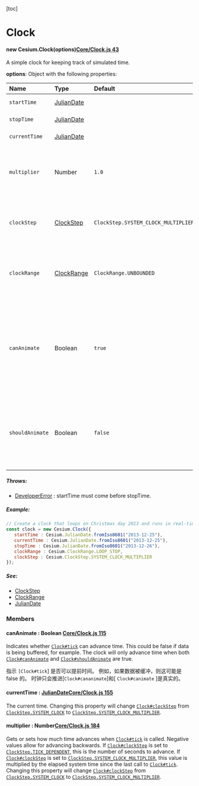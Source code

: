 [toc]

# Clock

#### new Cesium.Clock(options)[Core/Clock.js 43](https://github.com/CesiumGS/cesium/blob/1.91/Source/Core/Clock.js#L43)

A simple clock for keeping track of simulated time.

**options**: Object with the following properties:

| Name            | Type                                                         | Default                             | Description                                                  |
| :-------------- | :----------------------------------------------------------- | :---------------------------------- | :----------------------------------------------------------- |
| `startTime`     | [JulianDate](https://cesium.com/learn/cesiumjs/ref-doc/JulianDate.html) |                                     | optionalThe start time of the clock.                         |
| `stopTime`      | [JulianDate](https://cesium.com/learn/cesiumjs/ref-doc/JulianDate.html) |                                     | optionalThe stop time of the clock.                          |
| `currentTime`   | [JulianDate](https://cesium.com/learn/cesiumjs/ref-doc/JulianDate.html) |                                     | optionalThe current time.                                    |
| `multiplier`    | Number                                                       | `1.0`                               | optionalDetermines how much time advances when [`Clock#tick`](https://cesium.com/learn/cesiumjs/ref-doc/Clock.html#tick) is called, negative values allow for advancing backwards. |
| `clockStep`     | [ClockStep](https://cesium.com/learn/cesiumjs/ref-doc/global.html#ClockStep) | `ClockStep.SYSTEM_CLOCK_MULTIPLIER` | optionalDetermines if calls to [`Clock#tick`](https://cesium.com/learn/cesiumjs/ref-doc/Clock.html#tick) are frame dependent or system clock dependent. |
| `clockRange`    | [ClockRange](https://cesium.com/learn/cesiumjs/ref-doc/global.html#ClockRange) | `ClockRange.UNBOUNDED`              | optionalDetermines how the clock should behave when [`Clock#startTime`](https://cesium.com/learn/cesiumjs/ref-doc/Clock.html#startTime) or [`Clock#stopTime`](https://cesium.com/learn/cesiumjs/ref-doc/Clock.html#stopTime) is reached. |
| `canAnimate`    | Boolean                                                      | `true`                              | optionalIndicates whether [`Clock#tick`](https://cesium.com/learn/cesiumjs/ref-doc/Clock.html#tick) can advance time. This could be false if data is being buffered, for example. The clock will only tick when both [`Clock#canAnimate`](https://cesium.com/learn/cesiumjs/ref-doc/Clock.html#canAnimate) and [`Clock#shouldAnimate`](https://cesium.com/learn/cesiumjs/ref-doc/Clock.html#shouldAnimate) are true. |
| `shouldAnimate` | Boolean                                                      | `false`                             | optionalIndicates whether [`Clock#tick`](https://cesium.com/learn/cesiumjs/ref-doc/Clock.html#tick) should attempt to advance time. The clock will only tick when both [`Clock#canAnimate`](https://cesium.com/learn/cesiumjs/ref-doc/Clock.html#canAnimate) and [`Clock#shouldAnimate`](https://cesium.com/learn/cesiumjs/ref-doc/Clock.html#shouldAnimate) are true. |

##### Throws:

- [DeveloperError](https://cesium.com/learn/cesiumjs/ref-doc/DeveloperError.html) : startTime must come before stopTime.

##### Example:

```javascript
// Create a clock that loops on Christmas day 2013 and runs in real-time.
const clock = new Cesium.Clock({
   startTime : Cesium.JulianDate.fromIso8601("2013-12-25"),
   currentTime : Cesium.JulianDate.fromIso8601("2013-12-25"),
   stopTime : Cesium.JulianDate.fromIso8601("2013-12-26"),
   clockRange : Cesium.ClockRange.LOOP_STOP,
   clockStep : Cesium.ClockStep.SYSTEM_CLOCK_MULTIPLIER
});
```

##### See:

- [ClockStep](https://cesium.com/learn/cesiumjs/ref-doc/global.html#ClockStep)
- [ClockRange](https://cesium.com/learn/cesiumjs/ref-doc/global.html#ClockRange)
- [JulianDate](https://cesium.com/learn/cesiumjs/ref-doc/JulianDate.html)



### Members

#### canAnimate : Boolean [Core/Clock.js 115](https://github.com/CesiumGS/cesium/blob/1.91/Source/Core/Clock.js#L115)

Indicates whether [`Clock#tick`](https://cesium.com/learn/cesiumjs/ref-doc/Clock.html#tick) can advance time. This could be false if data is being buffered, for example. The clock will only advance time when both [`Clock#canAnimate`](https://cesium.com/learn/cesiumjs/ref-doc/Clock.html#canAnimate) and [`Clock#shouldAnimate`](https://cesium.com/learn/cesiumjs/ref-doc/Clock.html#shouldAnimate) are true.

指示 `[Clock#tick`] 是否可以提前时间。 例如，如果数据被缓冲，则这可能是 false 的。 时钟只会推进[`Clock#cananimate`]和[ `Clock#canimate` ]是真实的。



#### currentTime : [JulianDate](https://cesium.com/learn/cesiumjs/ref-doc/JulianDate.html)[Core/Clock.js 155](https://github.com/CesiumGS/cesium/blob/1.91/Source/Core/Clock.js#L155)

The current time. Changing this property will change [`Clock#clockStep`](https://cesium.com/learn/cesiumjs/ref-doc/Clock.html#clockStep) from [`ClockStep.SYSTEM_CLOCK`](https://cesium.com/learn/cesiumjs/ref-doc/global.html#ClockStep#.SYSTEM_CLOCK) to [`ClockStep.SYSTEM_CLOCK_MULTIPLIER`](https://cesium.com/learn/cesiumjs/ref-doc/global.html#ClockStep#.SYSTEM_CLOCK_MULTIPLIER).

####  multiplier : Number[Core/Clock.js 184](https://github.com/CesiumGS/cesium/blob/1.91/Source/Core/Clock.js#L184)

Gets or sets how much time advances when [`Clock#tick`](https://cesium.com/learn/cesiumjs/ref-doc/Clock.html#tick) is called. Negative values allow for advancing backwards. If [`Clock#clockStep`](https://cesium.com/learn/cesiumjs/ref-doc/Clock.html#clockStep) is set to [`ClockStep.TICK_DEPENDENT`](https://cesium.com/learn/cesiumjs/ref-doc/global.html#ClockStep#.TICK_DEPENDENT), this is the number of seconds to advance. If [`Clock#clockStep`](https://cesium.com/learn/cesiumjs/ref-doc/Clock.html#clockStep) is set to [`ClockStep.SYSTEM_CLOCK_MULTIPLIER`](https://cesium.com/learn/cesiumjs/ref-doc/global.html#ClockStep#.SYSTEM_CLOCK_MULTIPLIER), this value is multiplied by the elapsed system time since the last call to [`Clock#tick`](https://cesium.com/learn/cesiumjs/ref-doc/Clock.html#tick). Changing this property will change [`Clock#clockStep`](https://cesium.com/learn/cesiumjs/ref-doc/Clock.html#clockStep) from [`ClockStep.SYSTEM_CLOCK`](https://cesium.com/learn/cesiumjs/ref-doc/global.html#ClockStep#.SYSTEM_CLOCK) to [`ClockStep.SYSTEM_CLOCK_MULTIPLIER`](https://cesium.com/learn/cesiumjs/ref-doc/global.html#ClockStep#.SYSTEM_CLOCK_MULTIPLIER).

